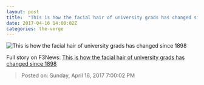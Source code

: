 ```yaml
---
layout: post
title:  "This is how the facial hair of university grads has changed since 1898"
date: 2017-04-16 14:00:02Z
categories: the-verge
---
```


![This is how the facial hair of university grads has changed since 1898](https://cdn0.vox-cdn.com/thumbor/soNdKuD8HGRHymEgugdGgTUfq4s=/50x0:1415x768/1600x900/cdn0.vox-cdn.com/uploads/chorus_image/image/54281811/Screen_Shot_2016-09-21_at_12.12.18_PM.0.0.png)




Full story on F3News: [This is how the facial hair of university grads has changed since 1898](http://www.f3nws.com/n/rq3MYD)

> Posted on: Sunday, April 16, 2017 7:00:02 PM
